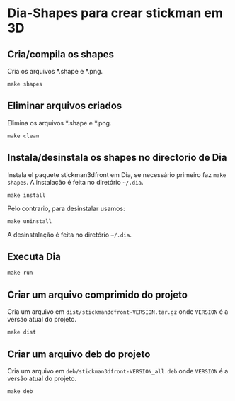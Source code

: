 # Dia-Shapes para crear stickman em 3D

## Cria/compila os shapes
Cria os arquivos *.shape e *.png. 

	make shapes

## Eliminar arquivos criados
Elimina os arquivos *.shape e *.png.

	make clean

## Instala/desinstala os shapes no directorio de Dia 
Instala el paquete stickman3dfront em Dia, se necessário primeiro faz `make shapes`.
A instalação é feita no diretório `~/.dia`.

	make install

Pelo contrario, para desinstalar usamos:

    make uninstall

A desinstalação é feita no diretório `~/.dia`.

## Executa Dia

	make run

## Criar um arquivo comprimido do projeto
Cria um arquivo em `dist/stickman3dfront-VERSION.tar.gz` onde `VERSION` é a versão atual do projeto.

	make dist

## Criar um arquivo deb do projeto
Cria um arquivo em `deb/stickman3dfront-VERSION_all.deb` onde `VERSION` é a versão atual do projeto.

	make deb


